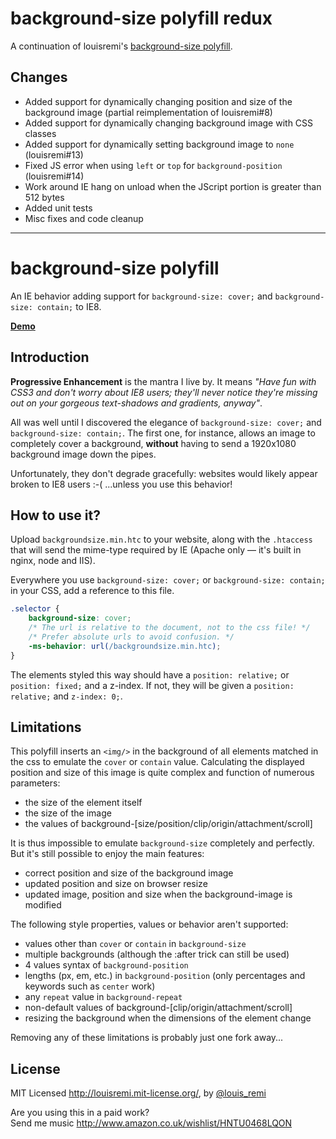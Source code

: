 background-size polyfill redux
==============================

A continuation of louisremi's [background-size polyfill](https://github.com/louisremi/background-size-polyfill).

Changes
-------

- Added support for dynamically changing position and size of the background image (partial reimplementation of louisremi#8)  
- Added support for dynamically changing background image with CSS classes  
- Added support for dynamically setting background image to `none` (louisremi#13)  
- Fixed JS error when using `left` or `top` for `background-position` (louisremi#14)  
- Work around IE hang on unload when the JScript portion is greater than 512 bytes  
- Added unit tests  
- Misc fixes and code cleanup

------------------------------------------------------------------------

background-size polyfill
========================

An IE behavior adding support for `background-size: cover;` and `background-size: contain;` to IE8.

**[Demo](http://louisremi.github.com/background-size-polyfill/)**

Introduction
------------

**Progressive Enhancement** is the mantra I live by. It means *"Have fun with CSS3 and don't worry about IE8 users; they'll never notice they're missing out on your gorgeous text-shadows and gradients, anyway"*.

All was well until I discovered the elegance of `background-size: cover;` and `background-size: contain;`.
The first one, for instance, allows an image to completely cover a background, 
**without** having to send a 1920x1080 background image down the pipes.

Unfortunately, they don't degrade gracefully: websites would likely appear broken to IE8 users :-( 
...unless you use this behavior!

How to use it?
--------------

Upload `backgroundsize.min.htc` to your website, along with the `.htaccess` that will send the mime-type required by IE (Apache only — it's built in nginx, node and IIS).

Everywhere you use `background-size: cover;` or `background-size: contain;` in your CSS, add a reference to this file.

```css
.selector { 
	background-size: cover;
	/* The url is relative to the document, not to the css file! */
	/* Prefer absolute urls to avoid confusion. */
	-ms-behavior: url(/backgroundsize.min.htc);
}
```
The elements styled this way should have a `position: relative;` or `position: fixed;` and a z-index. 
If not, they will be given a `position: relative;` and `z-index: 0;`.

Limitations
-----------

This polyfill inserts an `<img/>` in the background of all elements matched in the css to emulate the `cover` or `contain` value.
Calculating the displayed position and size of this image is quite complex and function of numerous parameters:  
- the size of the element itself  
- the size of the image  
- the values of background-[size/position/clip/origin/attachment/scroll]

It is thus impossible to emulate `background-size` completely and perfectly. But it's still possible to enjoy the main features:  
- correct position and size of the background image  
- updated position and size on browser resize  
- updated image, position and size when the background-image is modified

The following style properties, values or behavior aren't supported:  
- values other than `cover` or `contain` in `background-size`  
- multiple backgrounds (although the :after trick can still be used)  
- 4 values syntax of `background-position`  
- lengths (px, em, etc.) in `background-position` (only percentages and keywords such as `center` work)  
- any `repeat` value in `background-repeat`  
- non-default values of background-[clip/origin/attachment/scroll]  
- resizing the background when the dimensions of the element change

Removing any of these limitations is probably just one fork away...

License
-----------------

MIT Licensed http://louisremi.mit-license.org/, by [@louis_remi](http://twitter.com/louis_remi)

Are you using this in a paid work?  
Send me music http://www.amazon.co.uk/wishlist/HNTU0468LQON
